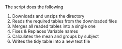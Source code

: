 The script does the following

1. Downloads and unzips the directory
2. Reads the required tables from the downloaded files
3. Merges all readed tables into a single one
4. Fixes & Replaces Variable names
5. Calculates the mean and groups by subject
6. Writes the tidy table into a new text file
